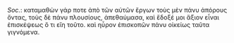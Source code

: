 

*Soc.*: καταμαθὼν γάρ ποτε ἀπὸ τῶν αὐτῶν ἔργων τοὺς μὲν πάνυ ἀπόρους ὄντας, τοὺς δὲ πάνυ πλουσίους, ἀπεθαύμασα, καὶ ἔδοξέ μοι ἄξιον εἶναι ἐπισκέψεως ὅ τι εἴη τοῦτο. καὶ ηὗρον ἐπισκοπῶν πάνυ οἰκείως ταῦτα γιγνόμενα.